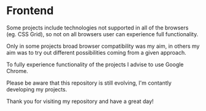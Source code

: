 # Frontend
Some projects include technologies not supported in all of the browsers (eg. CSS Grid),
so not on all browsers user can experience full functionality.

Only in some projects broad browser compatibility was my aim, 
in others my aim was to try out different possibilities coming from a given approach.

To fully experience functionality of the projects I advise to use Google Chrome.

Please be aware that this repository is still evolving, I'm contantly developing my projects.

Thank you for visiting my repository and have a great day!
